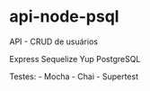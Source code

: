 # api-node-psql
API - CRUD de usuários

  Express
  Sequelize
  Yup
  PostgreSQL
  
  Testes:
    - Mocha
    - Chai
    - Supertest
